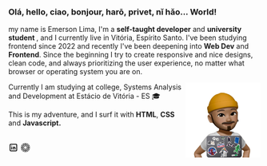 <h3>Olá, hello, ciao, bonjour, harō, privet, nǐ hǎo... World!</h3>

my name is Emerson Lima, I'm a <strong>self-taught developer</strong>  and  <strong>university student </strong>, and I currently live in Vitória, Espírito Santo. I've been studying frontend since 2022 and recently I've been deepening into <strong>Web Dev</strong> and <strong>Frontend</strong>. Since the beginning I try to create responsive and nice designs, clean code, and always prioritizing the user experience, no matter what browser or operating system you are on. 

<img align="right" alt="Emerson, avatar atrás do laptop" src="./thats me.png" width="150">

Currently I am studying at college, Systems Analysis and Development at Estácio de Vitória - ES 🎓

This is my adventure, and I surf it with <strong>HTML</strong>, <strong>CSS</strong> and <strong>Javascript.</strong><br><br>

<p align="left"><a target="_blank" href="https://www.linkedin.com/in/emerson-lima-94247822b/" title="LinkedIn"><img alt="LinkedIn's Logo" height="20" src="./brand-linkedin.png"></a> <a target="_blank" href="https://vsco.co/dimitrlims/gallery" title="VSCO"><img alt="VSCO Logo" height="20" src="./brand-vsco.png"></p>

